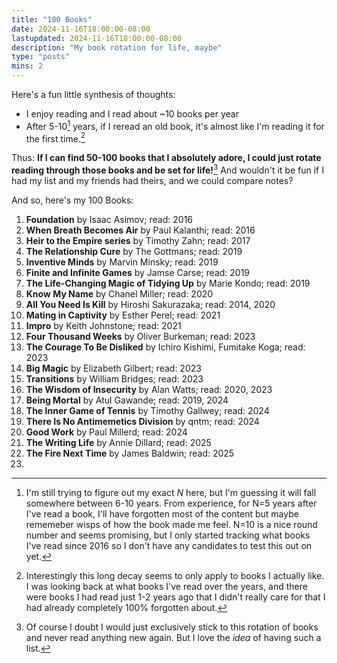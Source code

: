 ```yaml
---
title: "100 Books"
date: 2024-11-16T18:00:00-08:00
lastupdated: 2024-11-16T18:00:00-08:00
description: "My book rotation for life, maybe"
type: "posts"
mins: 2
---
```


Here's a fun little synthesis of thoughts:
* I enjoy reading and I read about ~10 books per year
* After 5-10[^1] years, if I reread an old book, it's almost like I'm reading it for the first time.[^2]

Thus: **If I can find 50-100 books that I absolutely adore, I could just rotate reading through those books and be set for life!**[^3] And wouldn't it be fun if I had my list and my friends had theirs, and we could compare notes?
 
And so, here's my 100 Books:
1. **Foundation** by Isaac Asimov; read: 2016
1. **When Breath Becomes Air** by Paul Kalanthi; read: 2016
1. **Heir to the Empire series** by Timothy Zahn; read: 2017
1. **The Relationship Cure** by The Gottmans; read: 2019
1. **Inventive Minds** by Marvin Minsky; read: 2019
1. **Finite and Infinite Games** by Jamse Carse; read: 2019
1. **The Life-Changing Magic of Tidying Up** by Marie Kondo; read: 2019
1. **Know My Name** by Chanel Miller; read: 2020
1. **All You Need Is Kill** by Hiroshi Sakurazaka; read: 2014, 2020
1. **Mating in Captivity** by Esther Perel; read: 2021
1. **Impro** by Keith Johnstone; read: 2021
1. **Four Thousand Weeks** by Oliver Burkeman; read: 2023
1. **The Courage To Be Disliked** by Ichiro Kishimi, Fumitake Koga; read: 2023
1. **Big Magic** by Elizabeth Gilbert; read: 2023
1. **Transitions** by William Bridges; read: 2023
1. **The Wisdom of Insecurity** by Alan Watts; read: 2020, 2023
1. **Being Mortal** by Atul Gawande; read: 2019, 2024
1. **The Inner Game of Tennis** by Timothy Gallwey; read: 2024
1. **There Is No Antimemetics Division** by qntm; read: 2024
1. **Good Work** by Paul Millerd; read: 2024
1. **The Writing Life** by Annie Dillard; read: 2025
1. **The Fire Next Time** by James Baldwin; read: 2025
1. 

[^1]: I'm still trying to figure out my exact _N_ here, but I'm guessing it will fall somewhere between 6-10 years. From experience, for N=5 years after I've read a book, I'll have forgotten most of the content but maybe rememeber wisps of how the book made me feel. N=10 is a nice round number and seems promising, but I only started tracking what books I've read since 2016 so I don't have any candidates to test this out on yet.

[^2]: Interestingly this long decay seems to only apply to books I actually like. I was looking back at what books I've read over the years, and there were books I had read just 1-2 years ago that I didn't really care for that I had already completely 100% forgotten about.

[^3]: Of course I doubt I would just exclusively stick to this rotation of books and never read anything new again. But I love the _idea_ of having such a list.
